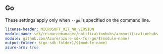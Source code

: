 ## Go

These settings apply only when `--go` is specified on the command line.

``` yaml $(go) && $(track2)
license-header: MICROSOFT_MIT_NO_VERSION
module-name: sdk/resourcemanager/notificationhubs/armnotificationhubs
module: github.com/Azure/azure-sdk-for-go/$(module-name)
output-folder: $(go-sdk-folder)/$(module-name)
azure-arm: true
```
